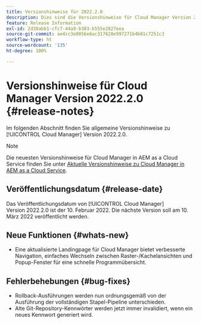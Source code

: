```yaml
---
title: Versionshinweise für 2022.2.0
description: Dies sind die Versionshinweise für Cloud Manager Version 2022.2.0.
feature: Release Information
exl-id: 2d38abb1-cfc7-44a9-b303-b555e2827eea
source-git-commit: ae4cc3e8056e6ac317628e997271b4b01c7251c3
workflow-type: ht
source-wordcount: '135'
ht-degree: 100%

---
```


# Versionshinweise für Cloud Manager Version 2022.2.0 {#release-notes}

Im folgenden Abschnitt finden Sie allgemeine Versionshinweise zu [!UICONTROL Cloud Manager] Version 2022.2.0.

>[!NOTE]
>
>Die neuesten Versionshinweise für Cloud Manager in AEM as a Cloud Service finden Sie unter [Aktuelle Versionshinweise zu Cloud Manager in AEM as a Cloud Service](https://experienceleague.adobe.com/docs/experience-manager-cloud-service/content/implementing/using-cloud-manager/release-notes-cloud-manager/release-notes-cm-current.html?lang=de).

## Veröffentlichungsdatum {#release-date}

Das Veröffentlichungsdatum von [!UICONTROL Cloud Manager] Version 2022.2.0 ist der 10. Februar 2022. Die nächste Version soll am 10. März 2022 veröffentlicht werden.

## Neue Funktionen {#whats-new}

* Eine aktualisierte Landingpage für Cloud Manager bietet verbesserte Navigation, einfaches Wechseln zwischen Raster-/Kachelansichten und Popup-Fenster für eine schnelle Programmübersicht.

## Fehlerbehebungen {#bug-fixes}

* Rollback-Ausführungen werden nun ordnungsgemäß von der Ausführung der vollständigen Stapel-Pipeline unterschieden.
* Alte Git-Repository-Kennwörter werden jetzt immer invalidiert, wenn ein neues Kennwort generiert wird.
